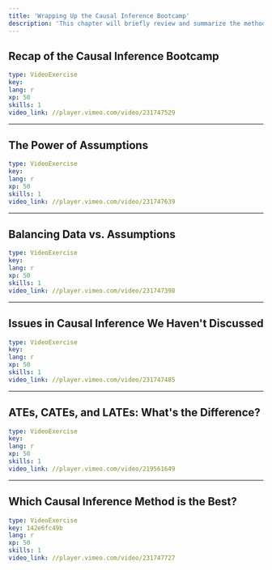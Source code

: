 ```yaml
---
title: 'Wrapping Up the Causal Inference Bootcamp'
description: 'This chapter will briefly review and summarize the methods and arguments for the different causal inference methods covered across the Bootcamp'
---
```


## Recap of the Causal Inference Bootcamp

```yaml
type: VideoExercise
key: 
lang: r
xp: 50
skills: 1
video_link: //player.vimeo.com/video/231747529
```


---

## The Power of Assumptions

```yaml
type: VideoExercise
key: 
lang: r
xp: 50
skills: 1
video_link: //player.vimeo.com/video/231747639
```



---

## Balancing Data vs. Assumptions

```yaml
type: VideoExercise
key: 
lang: r
xp: 50
skills: 1
video_link: //player.vimeo.com/video/231747398
```



---

## Issues in Causal Inference We Haven't Discussed

```yaml
type: VideoExercise
key: 
lang: r
xp: 50
skills: 1
video_link: //player.vimeo.com/video/231747485
```



---

## ATEs, CATEs, and LATEs: What's the Difference?


```yaml
type: VideoExercise
key: 
lang: r
xp: 50
skills: 1
video_link: //player.vimeo.com/video/219561649
```



---

## Which Causal Inference Method is the Best?

```yaml
type: VideoExercise
key: 142e6fc49b
lang: r
xp: 50
skills: 1
video_link: //player.vimeo.com/video/231747727
```
